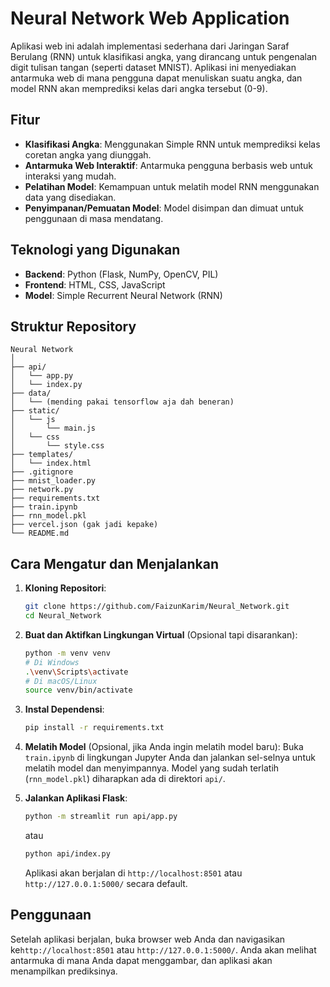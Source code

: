 # Neural Network Web Application

Aplikasi web ini adalah implementasi sederhana dari Jaringan Saraf Berulang (RNN) untuk klasifikasi angka, yang dirancang untuk pengenalan digit tulisan tangan (seperti dataset MNIST). Aplikasi ini menyediakan antarmuka web di mana pengguna dapat menuliskan suatu angka, dan model RNN akan memprediksi kelas dari angka tersebut (0-9).

## Fitur

*   **Klasifikasi Angka**: Menggunakan Simple RNN untuk memprediksi kelas coretan angka yang diunggah.
*   **Antarmuka Web Interaktif**: Antarmuka pengguna berbasis web untuk interaksi yang mudah.
*   **Pelatihan Model**: Kemampuan untuk melatih model RNN menggunakan data yang disediakan.
*   **Penyimpanan/Pemuatan Model**: Model disimpan dan dimuat untuk penggunaan di masa mendatang.

## Teknologi yang Digunakan

*   **Backend**: Python (Flask, NumPy, OpenCV, PIL)
*   **Frontend**: HTML, CSS, JavaScript
*   **Model**: Simple Recurrent Neural Network (RNN)

## Struktur Repository
```
Neural Network
│
├── api/
│   └── app.py
│   └── index.py
├── data/
│   └── (mending pakai tensorflow aja dah beneran)
├── static/
│   └── js
│       └── main.js
│   └── css
│       └── style.css
├── templates/
│   └── index.html
├── .gitignore
├── mnist_loader.py
├── network.py
├── requirements.txt
├── train.ipynb
├── rnn_model.pkl
├── vercel.json (gak jadi kepake)
└── README.md
```

## Cara Mengatur dan Menjalankan

1.  **Kloning Repositori**:
    ```bash
    git clone https://github.com/FaizunKarim/Neural_Network.git
    cd Neural_Network
    ```

2.  **Buat dan Aktifkan Lingkungan Virtual** (Opsional tapi disarankan):
    ```bash
    python -m venv venv
    # Di Windows
    .\venv\Scripts\activate
    # Di macOS/Linux
    source venv/bin/activate
    ```

3.  **Instal Dependensi**:
    ```bash
    pip install -r requirements.txt
    ```

4.  **Melatih Model** (Opsional, jika Anda ingin melatih model baru):
    Buka `train.ipynb` di lingkungan Jupyter Anda dan jalankan sel-selnya untuk melatih model dan menyimpannya. Model yang sudah terlatih (`rnn_model.pkl`) diharapkan ada di direktori `api/`.

5.  **Jalankan Aplikasi Flask**:
    ```bash
    python -m streamlit run api/app.py
    ```
    atau
    ```bash
    python api/index.py
    ```
    Aplikasi akan berjalan di `http://localhost:8501` atau `http://127.0.0.1:5000/` secara default.

## Penggunaan

Setelah aplikasi berjalan, buka browser web Anda dan navigasikan ke`http://localhost:8501` atau `http://127.0.0.1:5000/`. Anda akan melihat antarmuka di mana Anda dapat menggambar, dan aplikasi akan menampilkan prediksinya.


